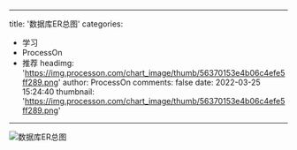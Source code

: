 
---
title: '数据库ER总图'
categories: 
 - 学习
 - ProcessOn
 - 推荐
headimg: 'https://img.processon.com/chart_image/thumb/56370153e4b06c4efe5ff289.png'
author: ProcessOn
comments: false
date: 2022-03-25 15:24:40
thumbnail: 'https://img.processon.com/chart_image/thumb/56370153e4b06c4efe5ff289.png'
---

<div>   
<img class="thumb" alt="数据库ER总图" src="https://img.processon.com/chart_image/thumb/56370153e4b06c4efe5ff289.png" referrerpolicy="no-referrer">
<p></p>  
</div>
            